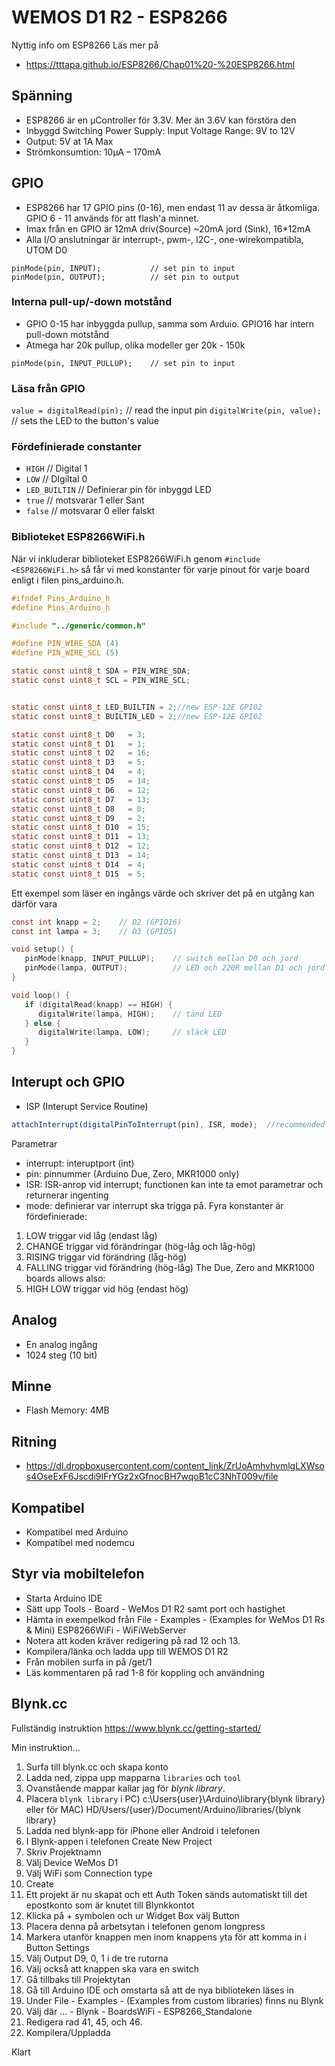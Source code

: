 # WEMOS D1 R2 - ESP8266

Nyttig info om ESP8266
Läs mer på 
* https://tttapa.github.io/ESP8266/Chap01%20-%20ESP8266.html

## Spänning
* ESP8266 är en µController för 3.3V. Mer än 3.6V kan förstöra den
* Inbyggd Switching Power Supply: Input Voltage Range: 9V to 12V
* Output: 5V at 1A Max
* Strömkonsumtion: 10µA – 170mA

## GPIO
* ESP8266 har 17 GPIO pins (0-16), men endast 11 av dessa är åtkomliga. GPIO 6 - 11 används för att flash'a minnet.
* Imax från en GPIO är 12mA driv(Source) ~20mA jord (Sink), 16*12mA
* Alla I/O anslutningar är interrupt-, pwm-, I2C-, one-wirekompatibla, UTOM D0
```
pinMode(pin, INPUT);           // set pin to input
pinMode(pin, OUTPUT);          // set pin to output
```

### Interna pull-up/-down motstånd
* GPIO 0-15 har inbyggda pullup, samma som Arduio. GPIO16 har intern pull-down motstånd
* Atmega har 20k pullup, olika modeller ger 20k - 150k
```
pinMode(pin, INPUT_PULLUP);    // set pin to input
```

### Läsa från GPIO
```value = digitalRead(pin);```   // read the input pin
```digitalWrite(pin, value);```   // sets the LED to the button's value

### Fördefinierade constanter
* ```HIGH```     // Digital 1
* ```LOW```      // DIgiltal 0
* ```LED_BUILTIN```    // Definierar pin för inbyggd LED
* ```true```           // motsvarar 1 eller Sant
* ```false```          // motsvarar 0 eller falskt

### Biblioteket ESP8266WiFi.h
När vi inkluderar biblioteket ESP8266WiFi.h genom ```#include <ESP8266WiFi.h>``` så får vi med konstanter för varje pinout för varje board enligt i filen pins_arduino.h.

```c
#ifndef Pins_Arduino_h
#define Pins_Arduino_h

#include "../generic/common.h"

#define PIN_WIRE_SDA (4)
#define PIN_WIRE_SCL (5)

static const uint8_t SDA = PIN_WIRE_SDA;
static const uint8_t SCL = PIN_WIRE_SCL;


static const uint8_t LED_BUILTIN = 2;//new ESP-12E GPIO2
static const uint8_t BUILTIN_LED = 2;//new ESP-12E GPIO2

static const uint8_t D0   = 3;
static const uint8_t D1   = 1;
static const uint8_t D2   = 16;
static const uint8_t D3   = 5;
static const uint8_t D4   = 4;
static const uint8_t D5   = 14;
static const uint8_t D6   = 12;
static const uint8_t D7   = 13;
static const uint8_t D8   = 0;
static const uint8_t D9   = 2;
static const uint8_t D10  = 15;
static const uint8_t D11  = 13;
static const uint8_t D12  = 12;
static const uint8_t D13  = 14;
static const uint8_t D14  = 4;
static const uint8_t D15  = 5;
```

Ett exempel som läser en ingångs värde och skriver det på en utgång kan därför vara

```c
const int knapp = 2;    // D2 (GPIO16)
const int lampa = 3;    // D3 (GPIO5)

void setup() {
   pinMode(knapp, INPUT_PULLUP);    // switch mellan D0 och jord
   pinMode(lampa, OUTPUT);          // LED och 220R mellan D1 och jord
}

void loop() {
   if (digitalRead(knapp) == HIGH) {
      digitalWrite(lampa, HIGH);    // tänd LED
   } else {
      digitalWrite(lampa, LOW);     // släck LED
   }
}
```

## Interupt och GPIO
* ISP (Interupt Service Routine) 

```javascript
attachInterrupt(digitalPinToInterrupt(pin), ISR, mode);  //recommended
```

Parametrar

* interrupt: interuptport (int)
* pin: pinnummer (Arduino Due, Zero, MKR1000 only)
* ISR: ISR-anrop vid interrupt; functionen kan inte ta emot parametrar och returnerar ingenting
* mode: definierar var interrupt ska trigga på. Fyra konstanter är fördefinierade:
1. LOW triggar vid låg (endast låg)
2. CHANGE triggar vid förändringar (hög-låg och låg-hög)
3. RISING triggar vid förändring (låg-hög)
4. FALLING triggar vid förändring (hög-låg)
The Due, Zero and MKR1000 boards allows also:
5. HIGH LOW triggar vid hög (endast hög)


## Analog
* En analog ingång
* 1024 steg (10 bit)


## Minne
* Flash Memory: 4MB


## Ritning
* https://dl.dropboxusercontent.com/content_link/ZrUoAmhvhvmlgLXWsos4OseExF6Jscdi9IFrYGz2xGfnocBH7wqoB1cC3NhT009v/file


## Kompatibel
* Kompatibel med Arduino
* Kompatibel med nodemcu

## Styr via mobiltelefon
* Starta Arduino IDE
* Sätt upp Tools - Board - WeMos D1 R2 samt port och hastighet
* Hämta in exempelkod från File - Examples - (Examples for WeMos D1 Rs & Mini) ESP8266WiFi - WiFiWebServer
* Notera att koden kräver redigering på rad 12 och 13.
* Kompilera/länka och ladda upp till WEMOS D1 R2
* Från mobilen surfa in på <ip>/get/1
* Läs kommentaren på rad 1-8 för koppling och användning

## Blynk.cc
Fullständig instruktion https://www.blynk.cc/getting-started/

Min instruktion...
1. Surfa till blynk.cc och skapa konto
2. Ladda ned, zippa upp mapparna ```libraries``` och ```tool```
3. Ovanstående mappar kallar jag för _blynk library_. 
4. Placera ```blynk library``` i PC) c:\Users\{user}\Arduino\library\{blynk library} eller för MAC) HD/Users/{user}/Document/Arduino/libraries/{blynk library}
4. Ladda ned blynk-app för iPhone eller Android i telefonen
5. I Blynk-appen i telefonen Create New Project
6. Skriv Projektnamn
7. Välj Device WeMos D1
8. Välj WiFi som Connection type 
9. Create
10. Ett projekt är nu skapat och ett Auth Token sänds automatiskt till det epostkonto som är knutet till Blynkkontot
11. Klicka på + symbolen och ur Widget Box välj Button
12. Placera denna på arbetsytan i telefonen genom longpress
13. Markera utanför knappen men inom knappens yta för att komma in i Button Settings
14. Välj Output D9, 0, 1 i de tre rutorna
15. Välj också att knappen ska vara en switch
16. Gå tillbaks till Projektytan
17. Gå till Arduino IDE och omstarta så att de nya biblioteken läses in 
18. Under File - Examples - (Examples from custom libraries) finns nu Blynk
19. Välj där ... - Blynk - BoardsWiFi - ESP8266_Standalone
20. Redigera rad 41, 45, och 46.
21. Kompilera/Uppladda
  
Klart
